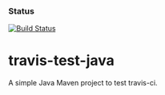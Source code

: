 ### Status
[![Build Status](https://travis-ci.org/Viky-zhang/travis-test-java.svg?branch=master)](https://travis-ci.org/Viky-zhang/travis-test-java)

# travis-test-java
A simple Java Maven project to test travis-ci.
